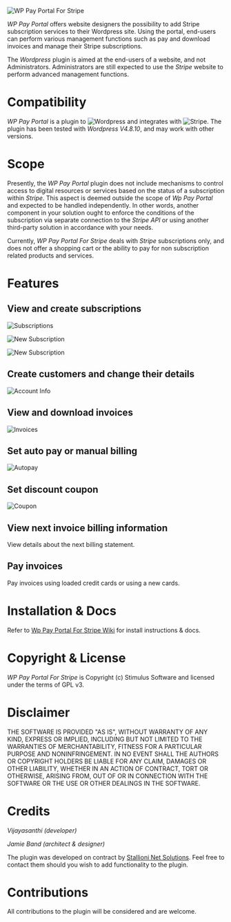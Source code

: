 ![WP Pay Portal For Stripe](https://raw.githubusercontent.com/stimulussoft/wppayportal/master/img/logo.png)

_WP Pay Portal_ offers website designers the possibility to add Stripe subscription services to their Wordpress site. Using the portal, end-users can perform various management functions such as pay and download invoices and manage their Stripe subscriptions. 

The _Wordpress_ plugin is aimed at the end-users of a website, and not Administrators. Administrators are still expected to use the _Stripe_ website to perform advanced management functions.

# Compatibility

_WP Pay Portal_ is a plugin to ![Wordpress](https://www.wordpress.org) and integrates with ![Stripe](https://www.stripe.com). The plugin has been tested with _Wordpress V4.8.10_, and may work with other versions.

# Scope

Presently, the _WP Pay Portal_ plugin does not include mechanisms to control access to digital resources or services based on the status of a subscription within _Stripe_. This aspect is deemed outside the scope of _Wp Pay Portal_ and expected to be handled independently. In other words, another component in your solution ought to enforce the conditions of the subscription via separate connection to the _Stripe API_ or using another third-party solution in accordance with your needs.

Currently, _WP Pay Portal For Stripe_ deals with _Stripe_ subscriptions only, and does not offer a shopping cart or the ability to pay for non subscription related products and services. 

# Features

## View and create subscriptions 

![Subscriptions](https://raw.githubusercontent.com/stimulussoft/wppayportal/master/img/subscriptions.png)

![New Subscription](https://raw.githubusercontent.com/stimulussoft/wppayportal/master/img/newsubscription.png)

![New Subscription](https://raw.githubusercontent.com/stimulussoft/wppayportal/master/img/newsubscription2.png)

## Create customers and change their details 

![Account Info](https://raw.githubusercontent.com/stimulussoft/wppayportal/master/img/accountinfo.png)

## View and download invoices

![Invoices](https://raw.githubusercontent.com/stimulussoft/wppayportal/master/img/invoices.png)

## Set auto pay or manual billing

![Autopay](https://raw.githubusercontent.com/stimulussoft/wppayportal/master/img/autopay.png)

## Set discount coupon

![Coupon](https://raw.githubusercontent.com/stimulussoft/wppayportal/master/img/coupon.png)

## View next invoice billing information

View details about the next billing statement.

## Pay invoices

Pay invoices using loaded credit cards or using a new cards.

# Installation & Docs

Refer to [Wp Pay Portal For Stripe Wiki](https://github.com/stimulussoft/wppayportal/wiki) for install instructions & docs.

# Copyright & License

_WP Pay Portal For Stripe_ is Copyright (c) Stimulus Software and licensed under the terms of GPL v3. 

# Disclaimer 

THE SOFTWARE IS PROVIDED "AS IS", WITHOUT WARRANTY OF ANY KIND, EXPRESS OR IMPLIED, INCLUDING BUT NOT LIMITED TO THE WARRANTIES OF MERCHANTABILITY, FITNESS FOR A PARTICULAR PURPOSE AND NONINFRINGEMENT. IN NO EVENT SHALL THE AUTHORS OR COPYRIGHT HOLDERS BE LIABLE FOR ANY CLAIM, DAMAGES OR OTHER LIABILITY, WHETHER IN AN ACTION OF CONTRACT, TORT OR OTHERWISE, ARISING FROM, OUT OF OR IN CONNECTION WITH THE SOFTWARE OR THE USE OR OTHER DEALINGS IN THE SOFTWARE.

# Credits

_Vijayasanthi (developer)_

_Jamie Band (architect & designer)_

The plugin was developed on contract by [Stallioni Net Solutions](https://stallioni.com/). Feel free to contact them should you wish to add functionality to the plugin.  

# Contributions

All contributions to the plugin will be considered and are welcome.



